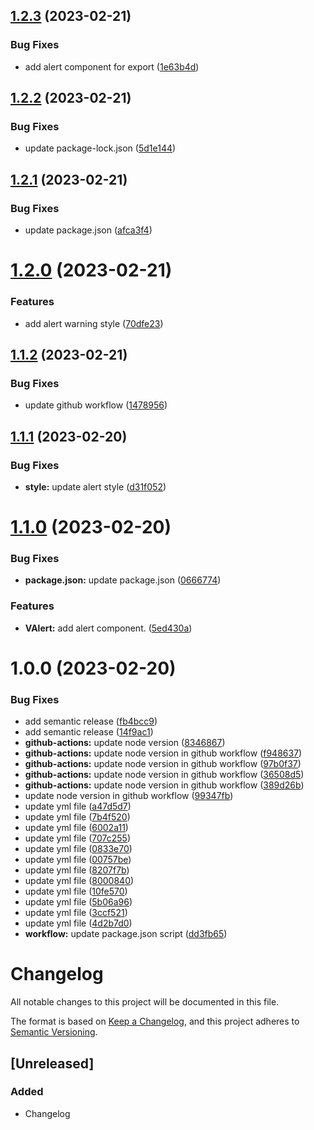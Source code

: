 ## [1.2.3](https://github.com/hassanpdn/awesome-vue-ui/compare/v1.2.2...v1.2.3) (2023-02-21)


### Bug Fixes

* add alert component for export ([1e63b4d](https://github.com/hassanpdn/awesome-vue-ui/commit/1e63b4d1ce1b512b02b523356f4c79da7899b58f))

## [1.2.2](https://github.com/hassanpdn/awesome-vue-ui/compare/v1.2.1...v1.2.2) (2023-02-21)


### Bug Fixes

* update package-lock.json ([5d1e144](https://github.com/hassanpdn/awesome-vue-ui/commit/5d1e14409ad2f8f071bc2428c4f768ee6e2cc67f))

## [1.2.1](https://github.com/hassanpdn/awesome-vue-ui/compare/v1.2.0...v1.2.1) (2023-02-21)


### Bug Fixes

* update package.json ([afca3f4](https://github.com/hassanpdn/awesome-vue-ui/commit/afca3f416ad01d93f8034b2c68583f66ff4d34d7))

# [1.2.0](https://github.com/hassanpdn/awesome-vue-ui/compare/v1.1.2...v1.2.0) (2023-02-21)


### Features

* add alert warning style ([70dfe23](https://github.com/hassanpdn/awesome-vue-ui/commit/70dfe231c8ef39b23cff2ffc29a6934f52347d88))

## [1.1.2](https://github.com/hassanpdn/awesome-vue-ui/compare/v1.1.1...v1.1.2) (2023-02-21)


### Bug Fixes

* update github workflow ([1478956](https://github.com/hassanpdn/awesome-vue-ui/commit/14789561f4282e7c1aa44f540b2a74cb55808e49))

## [1.1.1](https://github.com/hassanpdn/awesome-vue-ui/compare/v1.1.0...v1.1.1) (2023-02-20)


### Bug Fixes

* **style:** update alert style ([d31f052](https://github.com/hassanpdn/awesome-vue-ui/commit/d31f052e326c80d4a9bdf8aff36b7a3dfb1b0d8d))

# [1.1.0](https://github.com/hassanpdn/awesome-vue-ui/compare/v1.0.0...v1.1.0) (2023-02-20)


### Bug Fixes

* **package.json:** update package.json ([0666774](https://github.com/hassanpdn/awesome-vue-ui/commit/066677401393b635b2e8e68c54f9d61fac19e320))


### Features

* **VAlert:** add alert component. ([5ed430a](https://github.com/hassanpdn/awesome-vue-ui/commit/5ed430a65a59d8ca7b6d4f0712170a97b9ccefa1))

# 1.0.0 (2023-02-20)


### Bug Fixes

* add semantic release ([fb4bcc9](https://github.com/hassanpdn/awesome-vue-ui/commit/fb4bcc975cd05793bf6b8aedca18c8c3b48f72d8))
* add semantic release ([14f9ac1](https://github.com/hassanpdn/awesome-vue-ui/commit/14f9ac13f1b45c29058da91ca3e1e0443b5177ca))
* **github-actions:** update node version ([8346867](https://github.com/hassanpdn/awesome-vue-ui/commit/8346867e0c9d667f8c502bd36cd3b6351a8c0e6d))
* **github-actions:** update node version in github workflow ([f948637](https://github.com/hassanpdn/awesome-vue-ui/commit/f9486375e1d7513ced88f92d8226eea8129d81eb))
* **github-actions:** update node version in github workflow ([97b0f37](https://github.com/hassanpdn/awesome-vue-ui/commit/97b0f371a46c0dd889afe65e689b0cc301957a0f))
* **github-actions:** update node version in github workflow ([36508d5](https://github.com/hassanpdn/awesome-vue-ui/commit/36508d533e658373827a4b36996433df4e429504))
* **github-actions:** update node version in github workflow ([389d26b](https://github.com/hassanpdn/awesome-vue-ui/commit/389d26b55d2cf41b74285729ba65deb3e81968e0))
* update node version in github workflow ([99347fb](https://github.com/hassanpdn/awesome-vue-ui/commit/99347fbbb3d6257deccb14a3a6d3333c10d87f2f))
* update yml file ([a47d5d7](https://github.com/hassanpdn/awesome-vue-ui/commit/a47d5d75c39f557b8d5d791f3a9f4341525e7c78))
* update yml file ([7b4f520](https://github.com/hassanpdn/awesome-vue-ui/commit/7b4f5200b6c0c19473492d805cb06709d9ce2432))
* update yml file ([6002a11](https://github.com/hassanpdn/awesome-vue-ui/commit/6002a111f568798b8dc8a137d3f9d232df68885e))
* update yml file ([707c255](https://github.com/hassanpdn/awesome-vue-ui/commit/707c2551a9ba7463d4b7fc74da9294c5cabbfd82))
* update yml file ([0833e70](https://github.com/hassanpdn/awesome-vue-ui/commit/0833e70ca610a294fca4798b9052794d9cdefdca))
* update yml file ([00757be](https://github.com/hassanpdn/awesome-vue-ui/commit/00757befc0f4d8f032d479c590c06aeb694b5ffa))
* update yml file ([8207f7b](https://github.com/hassanpdn/awesome-vue-ui/commit/8207f7b39ee56567db6d49f8a364fda4e7c42bfa))
* update yml file ([8000840](https://github.com/hassanpdn/awesome-vue-ui/commit/8000840f28fa2395ae269e8c06b02a01410af883))
* update yml file ([10fe570](https://github.com/hassanpdn/awesome-vue-ui/commit/10fe5700cd098753cdc514e54dd0221daece08b0))
* update yml file ([5b06a96](https://github.com/hassanpdn/awesome-vue-ui/commit/5b06a96e802c27ac30629d58ef42282372364713))
* update yml file ([3ccf521](https://github.com/hassanpdn/awesome-vue-ui/commit/3ccf521e685173222ca70dfbdb6f2d0d4ca44ad0))
* update yml file ([4d2b7d0](https://github.com/hassanpdn/awesome-vue-ui/commit/4d2b7d0ffb2a76512340c1a892807a6fb8eebe2b))
* **workflow:** update package.json script ([dd3fb65](https://github.com/hassanpdn/awesome-vue-ui/commit/dd3fb6525aea8ec39a04c8a7a6476fa5c70169fb))

# Changelog

All notable changes to this project will be documented in this file.

The format is based on [Keep a Changelog](https://keepachangelog.com/en/1.0.0/),
and this project adheres to [Semantic Versioning](https://semver.org/spec/v2.0.0.html).

## [Unreleased]

### Added

- Changelog
